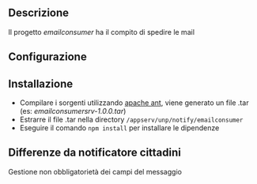 ## Descrizione

Il progetto _emailconsumer_ ha il compito di spedire le mail

## Configurazione
 

## Installazione

* Compilare i sorgenti utilizzando [apache ant](https://ant.apache.org/), viene generato un file .tar (es: _emailconsumersrv-1.0.0.tar_)
* Estrarre il file .tar nella directory `/appserv/unp/notify/emailconsumer`
* Eseguire il comando `npm install` per installare le dipendenze

## Differenze da notificatore cittadini
Gestione non obbligatorietà dei campi del messaggio
